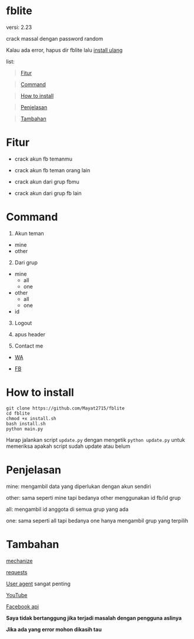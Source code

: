 # fblite

versi: 2.23

crack massal dengan password random

Kalau ada error, hapus dir fblite lalu [install ulang](#how-to-install)

list:
> [Fitur](#fitur)

> [Command](#command)

> [How to install](#how-to-install)

> [Penjelasan](#penjelasan)

> [Tambahan](#tambahan)

# Fitur
- crack akun fb temanmu

- crack akun fb teman orang lain

- crack akun dari grup fbmu
  
- crack akun dari grup fb lain


# Command
1. Akun teman
  - mine
  - other

2. Dari grup
  - mine
    - all
    - one
  - other
    - all
    - one
  - id

3. Logout

4. apus header
  
5. Contact me
 - [WA](https://wa.me/62895640466851)
    
 - [FB](https://fb.me/mayat.mayat.58555)
    


# How to install
```
git clone https://github.com/Mayat2715/fblite
cd fblite
chmod +x install.sh
bash install.sh
python main.py
```

Harap jalankan script `update.py` dengan mengetik `python update.py` untuk memeriksa apakah script sudah update atau belum

# Penjelasan
mine: mengambil data yang diperlukan dengan akun sendiri

other: sama seperti mine tapi bedanya other menggunakan id fb/id grup

all: mengambil id anggota di semua grup yang ada

one: sama seperti all tapi bedanya one hanya mengambil grup yang terpilih

# Tambahan

[mechanize](https://pypi.org/project/mechanize/0.4.2/)

[requests](https://pypi.org/project/requests/2.22.0/)

[User agent](https://google.com/search?q=user+agent+checker) sangat penting

[YouTube](https://youtu.be/merW22uixKo)

[Facebook api](https://developers.facebook.com/docs/graph-api)

**Saya tidak bertanggung jika terjadi masalah dengan pengguna aslinya**

**Jika ada yang error mohon dikasih tau**

